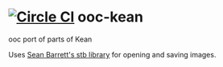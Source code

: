 [![Circle CI](https://circleci.com/gh/cogneco/ooc-kean.svg?style=svg)](https://circleci.com/gh/cogneco/ooc-kean)
ooc-kean
========

ooc port of parts of Kean

Uses [Sean Barrett's stb library](https://github.com/nothings/stb) for opening and saving images.

